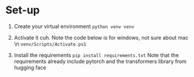 # Set-up
1. Create your virtual environment
`python venv venv`

2. Activate it cuh. Note the code below is for windows, not sure about mac \n
`venv/Scripts/Activate.ps1`

3. Install the requirements
`pip install requirements.txt`
Note that the requirements already include pytorch and the transformers library from hugging face
